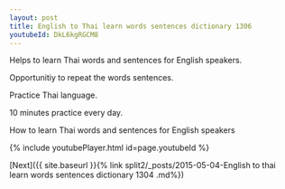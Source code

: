 ```yaml
---
layout: post
title: English to Thai learn words sentences dictionary 1306 
youtubeId: DkL6kgRGCM8
---
```

 
 
Helps to learn Thai words and sentences for English speakers.

Opportunitiy to repeat the words sentences. 

Practice Thai language. 
 
10 minutes practice every day. 
 
How to learn Thai words and sentences for English speakers 
 
{% include youtubePlayer.html id=page.youtubeId %}
 
 
[Next]({{ site.baseurl }}{% link  split2/_posts/2015-05-04-English to thai learn words sentences dictionary 1304 .md%})
 
